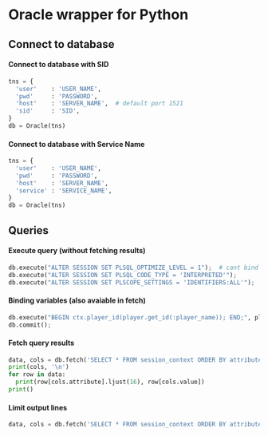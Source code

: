 # Oracle wrapper for Python

## Connect to database

#### Connect to database with SID
```python
tns = {
  'user'    : 'USER_NAME',
  'pwd'     : 'PASSWORD',
  'host'    : 'SERVER_NAME',  # default port 1521
  'sid'     : 'SID',
}
db = Oracle(tns)
```

#### Connect to database with Service Name
```python
tns = {
  'user'    : 'USER_NAME',
  'pwd'     : 'PASSWORD',
  'host'    : 'SERVER_NAME',
  'service' : 'SERVICE_NAME',
}
db = Oracle(tns)
```


## Queries

#### Execute query (without fetching results)
```python
db.execute("ALTER SESSION SET PLSQL_OPTIMIZE_LEVEL = 1");  # cant bind values to DDL queries
db.execute("ALTER SESSION SET PLSQL_CODE_TYPE = 'INTERPRETED'");
db.execute("ALTER SESSION SET PLSCOPE_SETTINGS = 'IDENTIFIERS:ALL'");
```

#### Binding variables (also avaiable in fetch)
```python
db.execute("BEGIN ctx.player_id(player.get_id(:player_name)); END;", player_name = 'DOBBY')
db.commit();
```

#### Fetch query results
```python
data, cols = db.fetch('SELECT * FROM session_context ORDER BY attribute')
print(cols, '\n')
for row in data:
  print(row[cols.attribute].ljust(16), row[cols.value])
print()
```

#### Limit output lines
```python
data, cols = db.fetch('SELECT * FROM session_context ORDER BY attribute', limit = 100)
```
